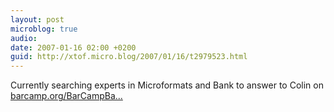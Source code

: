 ```yaml
---
layout: post
microblog: true
audio: 
date: 2007-01-16 02:00 +0200
guid: http://xtof.micro.blog/2007/01/16/t2979523.html
---
```

Currently searching experts in Microformats and Bank to answer to Colin on [barcamp.org/BarCampBa...](http://barcamp.org/BarCampBank3) 
